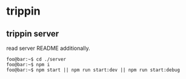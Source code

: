 # trippin
trippin server
----
read server README additionally.

```
foo@bar:~$ cd ./server
foo@bar:~$ npm i
foo@bar:~$ npm start || npm run start:dev || npm run start:debug
```

